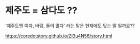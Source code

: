 제주도 = 삼다도 ??
=====

'제주도엔 여자, 바람, 돌이 많다' 라는 말은 현재에도  맞는 말 일까요??

<a href='https://coredotstory.github.io/Zi3u4N56/story.html'>https://coredotstory.github.io/Zi3u4N56/story.html</a>
